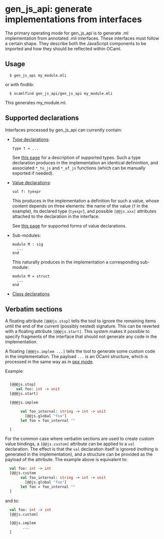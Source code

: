 gen_js_api: generate implementations from interfaces
====================================================

The primary operating mode for gen_js_api is to generate .ml
implementation from annotated .mli interfaces.  These interfaces must
follow a certain shape.  They describe both the JavaScript components
to be imported and how they should be reflected within OCaml.

Usage
-----


```
  $ gen_js_api my_module.mli
```

or with findlib:

```
  $ ocamlfind gen_js_api/gen_js_api my_module.mli
```

This generates my_module.ml.



Supported declarations
----------------------

Interfaces processed by gen_js_api can currently contain:

  - [Type declarations](TYPES.md):

    ````
    type t = ...
    ````

    See [this page](TYPES.md) for a description of supported types.
    Such a type declaration produces in the implementation an identical
    defininition, and associated `*_to_js` and `*_of_js` functions
    (which can be manually exported if needed).


  - [Value declarations](VALUES.md):

    ````
    val f: tyexpr
    ````

    This produces in the implementation a definition for such a value,
    whose content depends on three elements: the name of the value
    (`f` in the example), its declared type (`tyexpr`), and possible
    `[@@js.xxx]` attributes attached to the declaration in the interface.

    See [this page](VALUES.md) for supported forms of value declarations.


  - Sub-modules:

    ````
    module M : sig
      ...
    end
    ````

    This naturally produces in the implementation a corresponding sub-module:

    ````
    module M = struct
      ...
    end
    ````

  - [Class declarations](CLASSES.md)



Verbatim sections
-----------------

A floating attribute `[@@@js.stop]` tells the tool to ignore the
remaining items until the end of the current (possibly nested)
signature.  This can be reverted with a floating attribute
`[@@@js.start]`.  This system makes it possible to specify fragments
of the interface that should not generate any code in the
implementation.

A floating `[@@@js.implem ...]` tells the tool to generate some custom
code in the implementation. The payload `...` is an OCaml structure,
which is processed in the same way as in [ppx mode](PPX.md).


Example:

```ocaml

  [@@@js.stop]
     val foo: int -> unit
  [@@@js.start]

  [@@@js.implem

       val foo_internal: string -> int -> unit
         [@@js.global "foo"]
       let foo = foo_internal ""

  ]
```


For the common case where verbatim sections are used to create custom
value bindings, a `[@@js.custom]` attribute can be applied to a `val`
declaration.  The effect is that the `val` declaration itself is ignored
(nothing is generated in the implementation), and a structure can be
provided as the payload of the attribute.  The example above is equivalent
to:

```ocaml
  val foo: int -> int
  [@@js.custom
       val foo_internal: string -> int -> unit
         [@@js.global "foo"]
       let foo = foo_internal ""
  ]
```

and to:

```ocaml
  val foo: int -> int
  [@@js.custom]

  [@@js.implem
        ...
  ]
```
